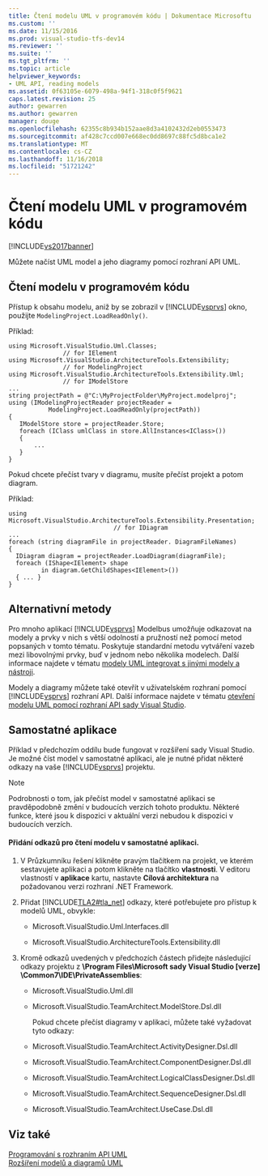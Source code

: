 ```yaml
---
title: Čtení modelu UML v programovém kódu | Dokumentace Microsoftu
ms.custom: ''
ms.date: 11/15/2016
ms.prod: visual-studio-tfs-dev14
ms.reviewer: ''
ms.suite: ''
ms.tgt_pltfrm: ''
ms.topic: article
helpviewer_keywords:
- UML API, reading models
ms.assetid: 0f63105e-6079-498a-94f1-318c0f5f9621
caps.latest.revision: 25
author: gewarren
ms.author: gewarren
manager: douge
ms.openlocfilehash: 62355c8b934b152aae8d3a4102432d2eb0553473
ms.sourcegitcommit: af428c7ccd007e668ec0dd8697c88fc5d8bca1e2
ms.translationtype: MT
ms.contentlocale: cs-CZ
ms.lasthandoff: 11/16/2018
ms.locfileid: "51721242"
---
```

# <a name="read-a-uml-model-in-program-code"></a>Čtení modelu UML v programovém kódu
[!INCLUDE[vs2017banner](../includes/vs2017banner.md)]

Můžete načíst UML model a jeho diagramy pomocí rozhraní API UML.  
  
##  <a name="Reading"></a> Čtení modelu v programovém kódu  
 Přístup k obsahu modelu, aniž by se zobrazil v [!INCLUDE[vsprvs](../includes/vsprvs-md.md)] okno, použijte `ModelingProject.LoadReadOnly()`.  
  
 Příklad:  
  
```  
using Microsoft.VisualStudio.Uml.Classes;   
               // for IElement  
using Microsoft.VisualStudio.ArchitectureTools.Extensibility;   
               // for ModelingProject  
using Microsoft.VisualStudio.ArchitectureTools.Extensibility.Uml;  
               // for IModelStore  
...   
string projectPath = @"C:\MyProjectFolder\MyProject.modelproj";  
using (IModelingProjectReader projectReader =  
           ModelingProject.LoadReadOnly(projectPath))  
{  
   IModelStore store = projectReader.Store;  
   foreach (IClass umlClass in store.AllInstances<IClass>())  
   {   
       ...  
   }  
}  
```  
  
 Pokud chcete přečíst tvary v diagramu, musíte přečíst projekt a potom diagram.  
  
 Příklad:  
  
```  
using Microsoft.VisualStudio.ArchitectureTools.Extensibility.Presentation;   
                             // for IDiagram  
...  
foreach (string diagramFile in projectReader. DiagramFileNames)  
{   
  IDiagram diagram = projectReader.LoadDiagram(diagramFile);  
  foreach (IShape<IElement> shape   
         in diagram.GetChildShapes<IElement>())  
  { ... }  
}  
```  
  
## <a name="alternative-methods"></a>Alternativní metody  
 Pro mnoho aplikací [!INCLUDE[vsprvs](../includes/vsprvs-md.md)] Modelbus umožňuje odkazovat na modely a prvky v nich s větší odolností a pružností než pomocí metod popsaných v tomto tématu. Poskytuje standardní metodu vytváření vazeb mezi libovolnými prvky, buď v jednom nebo několika modelech. Další informace najdete v tématu [modely UML integrovat s jinými modely a nástroji](../modeling/integrate-uml-models-with-other-models-and-tools.md).  
  
 Modely a diagramy můžete také otevřít v uživatelském rozhraní pomocí [!INCLUDE[vsprvs](../includes/vsprvs-md.md)] rozhraní API. Další informace najdete v tématu [otevření modelu UML pomocí rozhraní API sady Visual Studio](../modeling/open-a-uml-model-by-using-the-visual-studio-api.md).  
  
##  <a name="Standalone"></a> Samostatné aplikace  
 Příklad v předchozím oddílu bude fungovat v rozšíření sady Visual Studio. Je možné číst model v samostatné aplikaci, ale je nutné přidat některé odkazy na vaše [!INCLUDE[vsprvs](../includes/vsprvs-md.md)] projektu.  
  
> [!NOTE]
>  Podrobnosti o tom, jak přečíst model v samostatné aplikaci se pravděpodobně změní v budoucích verzích tohoto produktu. Některé funkce, které jsou k dispozici v aktuální verzi nebudou k dispozici v budoucích verzích.  
  
#### <a name="to-add-references-to-read-a-model-in-a-stand-alone-application"></a>Přidání odkazů pro čtení modelu v samostatné aplikaci.  
  
1. V Průzkumníku řešení klikněte pravým tlačítkem na projekt, ve kterém sestavujete aplikaci a potom klikněte na tlačítko **vlastnosti**. V editoru vlastností v **aplikace** kartu, nastavte **Cílová architektura** na požadovanou verzi rozhraní .NET Framework.  
  
2. Přidat [!INCLUDE[TLA2#tla_net](../includes/tla2sharptla-net-md.md)] odkazy, které potřebujete pro přístup k modelů UML, obvykle:  
  
   -   Microsoft.VisualStudio.Uml.Interfaces.dll  
  
   -   Microsoft.VisualStudio.ArchitectureTools.Extensibility.dll  
  
3. Kromě odkazů uvedených v předchozích částech přidejte následující odkazy projektu z **\Program Files\Microsoft sady Visual Studio [verze] \Common7\IDE\PrivateAssemblies**:  
  
   - Microsoft.VisualStudio.Uml.dll  
  
   - Microsoft.VisualStudio.TeamArchitect.ModelStore.Dsl.dll  
  
     Pokud chcete přečíst diagramy v aplikaci, můžete také vyžadovat tyto odkazy:  
  
   - Microsoft.VisualStudio.TeamArchitect.ActivityDesigner.Dsl.dll  
  
   - Microsoft.VisualStudio.TeamArchitect.ComponentDesigner.Dsl.dll  
  
   - Microsoft.VisualStudio.TeamArchitect.LogicalClassDesigner.Dsl.dll  
  
   - Microsoft.VisualStudio.TeamArchitect.SequenceDesigner.Dsl.dll  
  
   - Microsoft.VisualStudio.TeamArchitect.UseCase.Dsl.dll  
  
## <a name="see-also"></a>Viz také  
 [Programování s rozhraním API UML](../modeling/programming-with-the-uml-api.md)   
 [Rozšíření modelů a diagramů UML](../modeling/extend-uml-models-and-diagrams.md)



